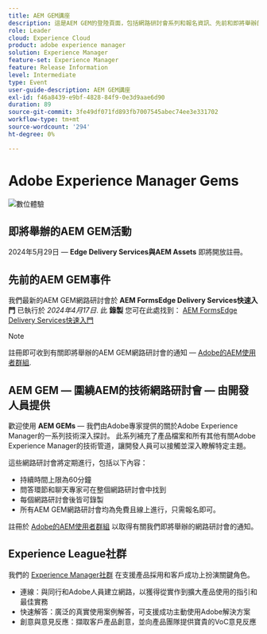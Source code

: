 ```yaml
---
title: AEM GEM講座
description: 這是AEM GEM的登陸頁面，包括網路研討會系列和報名資訊、先前和即將舉辦的網路研討會
role: Leader
cloud: Experience Cloud
product: adobe experience manager
solution: Experience Manager
feature-set: Experience Manager
feature: Release Information
level: Intermediate
type: Event
user-guide-description: AEM GEM講座
exl-id: f46a8439-e9bf-4828-84f9-0e3d9aae6d90
duration: 89
source-git-commit: 3fe49df071fd893fb7007545abec74ee3e331702
workflow-type: tm+mt
source-wordcount: '294'
ht-degree: 0%

---
```


# Adobe Experience Manager Gems

<img alt="數位體驗" src="./assets/ADX_Gems.png"/>

## 即將舉辦的AEM GEM活動

2024年5月29日 —  **Edge Delivery Services與AEM Assets**
即將開放註冊。

<!--  Remove the comment marks, and put the upcoming event in the below table

<table style="max-width: 1214px;">
<tr>
  <td style="vertical-align: top;">
    <a href="https://www.youtube.com/watch?v=f1T9XU9TCJU">
      <img alt="Experience League LIVE Oct 25" src="assets/Oct25_2022_exl_live_banner_web_1920_WebBanner.png">
    </a>
    <div>
      <a href="https://www.youtube.com/watch?v=f1T9XU9TCJU">
        <strong>Deliver the right offer at the right time with decision management</strong>
      </a>
      <br/><em>with Sandra Hausmann, Ben Tepfer, Brandon Poyfair, and Jason Hickey</em>
      <br/><em>October 25, 2022</em>
    </div>
  </td>
</tr>
</table>

-->

## 先前的AEM GEM事件

我們最新的AEM GEM網路研討會於 **AEM FormsEdge Delivery Services快速入門** 已執行於 *2024年4月17日*.
此 **錄製** 您可在此處找到：
[AEM FormsEdge Delivery Services快速入門](/gems2024/edge-delivery-for-aem-forms.md)

>[!NOTE]
>
> 註冊即可收到有關即將舉辦的AEM GEM網路研討會的通知 —  [Adobe的AEM使用者群組](https://aem-augs.adobe.com/).

## AEM GEM — 圍繞AEM的技術網路研討會 — 由開發人員提供

歡迎使用 **AEM GEMs**  — 我們由Adobe專家提供的關於Adobe Experience Manager的一系列技術深入探討。 此系列補充了產品檔案和所有其他有關Adobe Experience Manager的技術管道，讓開發人員可以接觸並深入瞭解特定主題。

這些網路研討會將定期進行，包括以下內容：

* 持續時間上限為60分鐘
* 問答環節和聊天專家可在整個網路研討會中找到
* 每個網路研討會後皆可錄製
* 所有AEM GEM網路研討會均為免費且線上進行，只需報名即可。

註冊於 [Adobe的AEM使用者群組](https://aem-augs.adobe.com/) 以取得有關我們即將舉辦的網路研討會的通知。

## Experience League社群

我們的 [Experience Manager社群](https://experienceleaguecommunities.adobe.com/t5/adobe-experience-manager/ct-p/adobe-experience-manager-community) 在支援產品採用和客戶成功上扮演關鍵角色。

* 連線：與同行和Adobe人員建立網路，以獲得從實作到擴大產品使用的指引和最佳實務
* 快速解答：廣泛的真實使用案例解答，可支援成功主動使用Adobe解決方案
* 創意與意見反應：擷取客戶產品創意，並向產品團隊提供寶貴的VoC意見反應
